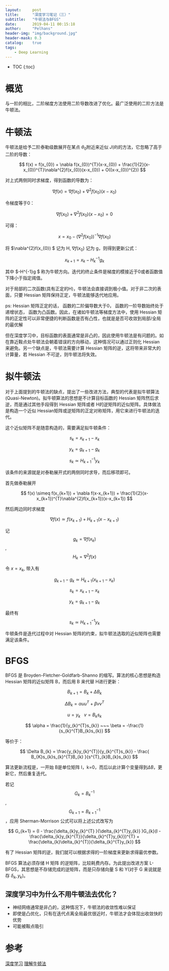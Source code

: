 ```yaml
---
layout:     post
title:      "深度学习笔记（三）"
subtitle:   "牛顿法与BFGS"
date:       2019-04-11 00:15:18
author:     "Pelhans"
header-img: "img/background.jpg"
header-mask: 0.3 
catalog:    true
tags:
    - Deep Learning
---
```


* TOC
{:toc}

# 概览

与一阶的相比，二阶梯度方法使用二阶导数改进了优化。最广泛使用的二阶方法是牛顿法。

# 牛顿法

牛顿法是给予二阶泰勒级数展开在某点 $\theta_{0}$附近来近似 $J(\theta)$的方法，它忽略了高于二阶的导数：

$$ f(x) = f(x_{0}) + \nabla f(x_{0})^{T}(x-x_{0}) + \frac{1}{2}(x-x_{0})^{T}\nabla^{2}f(x_{0})(x-x_{0}) + O((x-x_{0})^{2}) $$

对上式两侧同时求梯度，得到函数的导数为：

$$ \nabla f(x) = \nabla f(x_{0}) + \nabla^{2}f(x_{0})(x-x_{0}) $$

令梯度等于0：

$$ \nabla f(x_{0}) + \nabla^{2}f(x_{0})(x-x_{0}) = 0 $$

可得：

$$ x = x_{0} - (\nabla^{2}f(x_{0}))^{-1}\nabla f(x_{0}) $$

将 $\nabla^{2}f(x_{0}) $ 记为 H, $\nabla f(x_{0})$ 记为 g，则得到更新公式：

$$ x_{k+1} = x_{k} - H^{-1}_{k}g_{k} $$

其中 $-H^{-1}g $ 称为牛顿方向。迭代的终止条件是梯度的模接近于0或者函数值下降小于指定阈值。

对于局部的二次函数(具有正定的H)，牛顿法会直接调到极小值。对于非二次的表面，只要 Hessian 矩阵保持正定，牛顿法能够迭代地应用。

ps: Hessian 矩阵正定的话， 函数的二阶偏导数大于0， 函数的一阶导数始终处于递增状态， 函数为凸函数。因此，在诸如牛顿法等梯度方法中，使用 Hessian 矩阵的正定性可以非常便捷的判断函数是否有凸性，也就是是否可收敛到局部/全局的最优解

但在深度学习中，目标函数的表面通常是非凸的，因此使用牛顿法是有问题的。如在靠近鞍点处牛顿法会朝着错误的方向移动，这种情况可以通过正则化 Hessian 来避免。另一个缺点是，牛顿法需要计算 Hessian 矩阵的逆，这将带来非常大的计算量，若 Hessian 不可逆，则牛顿法将失效。

# 拟牛顿法

对于上面提到的牛顿法的缺点，提出了一些改进方法，典型的代表是拟牛顿算法(Quasi-Newton)。拟牛顿算法的思想是不计算目标函数的 Hessian 矩阵然后求逆，而是通过其他手段得到 Hessian 矩阵或者 H的逆矩阵的近似矩阵。具体做法是构造一个近似 Hessian矩阵或逆矩阵的正定对称矩阵，用它来进行牛顿法的迭代。

这个近似矩阵不是随意构造的，需要满足拟牛顿条件：

$$ s_{k} = x_{k+1} - x_{k} $$

$$ y_{k} = g_{k+1} - g_{k} $$

$$ s_{k} \simeq H^{-1}_{k+1} y_{k} $$

该条件的来源就是对泰勒展开式的两侧同时求导，而后移项即可。

首先做泰勒展开

$$ f(x) \simeq f(x_{k+1}) + \nabla f(x-x_{k+1}) + \frac{1}{2}(x-x_{k+1})^{T}\nabla^{2}f(x_{k+1})(x-x_{k+1}) $$

然后两边同时求梯度

$$ \nabla f(x) \simeq f(x_{k+1}) + H_{k+1}(x - x_{k+1}) $$

记 $$g_{k} = \nabla f(x_{k})$$, $$ H_{k} = \nabla^{2}f(x) $$

令 $x = x_{k}$, 带入有

$$ g_{k+1} - g_{k} \simeq H_{k+1}(x_{k+1} - x_{k}) $$

$$ s_{k} = x_{k+1} - x_{k} $$

$$ y_{k} = g_{k+1} - g_{k} $$

最终有 $$ s_{k} \simeq H^{-1}_{k+1} y_{k} $$ 

牛顿条件是迭代过程中对 Hessian 矩阵的约束，拟牛顿法选取的近似矩阵也需要满足该条件。

# BFGS

BFGS 是 Broyden-Fletcher-Goldfarb-Shanno 的缩写。算法的核心思想是构造 Hessian 矩阵的近似矩阵 B，而后用 B 来代替 H进行更新：

$$ B_{k+1} = B_{k} + \Delta B_{k} $$

$$ \Delta B_{k} = \alpha uu^{T} + \beta vv^{T} $$

$$ u = y_{k}~~~ v = B_{k}s_{k} $$

$$ \alpha = \frac{1}{y_{k}^{T}s_{k}} ~~~ \beta = -\frac{1}{s_{k}^{T}B_{k}s_{k}} $$

等价于：

$$ \Delta B_{k} = \frac{y_{k}y_{k}^{T}}{y_{k}^{T}s_{k}} - \frac{ B_{K}s_{k}s_{k}^{T}B_{k}  }{s^{T}_{k}B_{k}s_{k}} $$

算法更新流程是，一开始 B是单位矩阵 I，k=0，而后以此计算个变量得到$\Delta B$，更新它，然后重复迭代。

若记 $$G_{k} = B_{k}^{-1} $$, $$ G_{k+1} = B_{k+1}^{-1} $$，应用 Sherman-Morrison 公式可以将上述公式改写为

$$ G_{k+1} = (I - \frac{\delta_{k}y_{k}^{T} }{\delta_{k}^{T}y_{k}} )G_{k}(I - \frac{\delta_{k}y_{k}^{T}}{\delta_{k}^{T}y_{k}})^{T} + \frac{\delta_{k}\delta_{k}^{T}}{\delta_{k}^{T}y_{k}} $$

有了 Hessian 矩阵的逆，我们就可以根据求得的一阶梯度来更新求得最优参数。

BFGS 算法必须存储 H 矩阵 的逆矩阵，比较耗费内存。为此提出改进方案 L-BFGS，其思想是不存储完成的逆矩阵，而是只存储向量 S 和 Y(对于 G 来说就是存 $\delta_{k}, y_{k}$)。

## 深度学习中为什么不用牛顿法去优化？

* 神经网络通常是非凸的，这种情况下，牛顿法的收敛性难以保证    
* 即使是凸优化，只有在迭代点离全局最优很近时，牛顿法才会体现出收敛快的优势    
* 可能被鞍点吸引

# 参考
[深度学习](https://link.springer.com/article/10.1007%2Fs10710-017-9314-z)
[理解牛顿法](https://zhuanlan.zhihu.com/p/37588590)    
